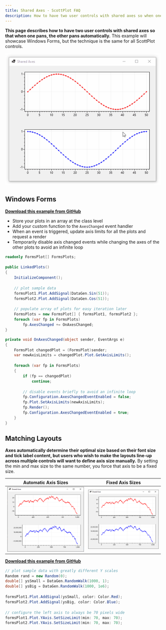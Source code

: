 ```yaml
---
title: Shared Axes - ScottPlot FAQ
description: How to have two user controls with shared axes so when one pans, the other pans automatically
---
```


**This page describes how to have two user controls with shared axes so that when one pans, the other pans automatically.** This example will showcase Windows Forms, but the technique is the same for all ScottPlot controls.

<div class="text-center">

![](shared.gif)

</div>

## Windows Forms
[**Download this example from GitHub**](https://github.com/ScottPlot/Website/tree/main/src/faq/shared-axes/src/)

* Store your plots in an array at the class level
* Add your custom function to the `AxesChanged` event handler
* When an event is triggered, update axis limits for all the plots and request a render
* Temporarily disable axis changed events while changing the axes of the other plots to avoid an infinite loop

```cs
readonly FormsPlot[] FormsPlots;

public LinkedPlots()
{
    InitializeComponent();

    // plot sample data
    formsPlot1.Plot.AddSignal(DataGen.Sin(51));
    formsPlot2.Plot.AddSignal(DataGen.Cos(51));

    // populate array of plots for easy iteration later
    FormsPlots = new FormsPlot[] { formsPlot1, formsPlot2 };
    foreach (var fp in FormsPlots)
        fp.AxesChanged += OnAxesChanged;
}
```

```cs
private void OnAxesChanged(object sender, EventArgs e)
{
    FormsPlot changedPlot = (FormsPlot)sender;
    var newAxisLimits = changedPlot.Plot.GetAxisLimits();

    foreach (var fp in FormsPlots)
    {
        if (fp == changedPlot)
            continue;

        // disable events briefly to avoid an infinite loop
        fp.Configuration.AxesChangedEventEnabled = false;
        fp.Plot.SetAxisLimits(newAxisLimits);
        fp.Render();
        fp.Configuration.AxesChangedEventEnabled = true;
    }
}
```

## Matching Layouts

**Axes automatically determine their optimal size based on their font size and tick label content, but users who wish to make the layouts line-up across multiple controls will want to define axis size manually.** By setting the min and max size to the same number, you force that axis to be a fixed size.

Automatic Axis Sizes | Fixed Axis Sizes
---|---
<img src='screenshot-not-matched.png'> | <img src='screenshot-matched.png'>

[**Download this example from GitHub**](https://github.com/ScottPlot/Website/tree/main/src/faq/shared-axes/src/)

```cs
// plot sample data with greatly different Y scales
Random rand = new Random(0);
double[] ysSmall = DataGen.RandomWalk(1000, 1);
double[] ysBig = DataGen.RandomWalk(1000, 1e6);

formsPlot1.Plot.AddSignal(ysSmall, color: Color.Red);
formsPlot2.Plot.AddSignal(ysBig, color: Color.Blue);

// configure the left axis to always be 70 pixels wide
formsPlot1.Plot.YAxis.SetSizeLimit(min: 70, max: 70);
formsPlot2.Plot.YAxis.SetSizeLimit(min: 70, max: 70);
```